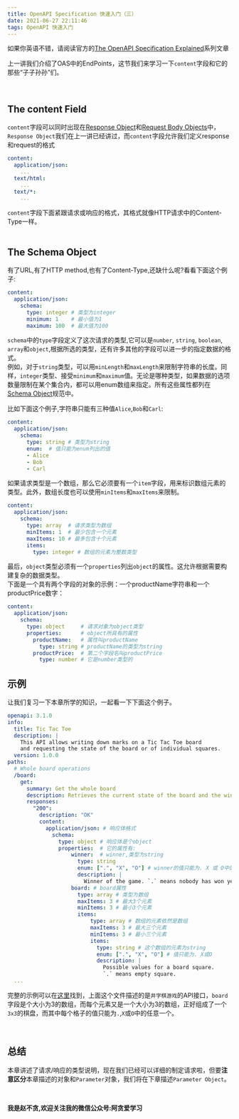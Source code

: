 ```yaml
---
title: OpenAPI Specification 快速入门（三）
date: 2021-06-27 22:11:46
tags: OpenAPI 快速入门
---
```


如果你英语不错，请阅读官方的[The OpenAPI Specification Explained](https://oai.github.io/Documentation/specification.html)系列文章

上一讲我们介绍了OAS中的EndPoints，这节我们来学习一下`content`字段和它的那些“子子孙孙”们。  

<br>

## The content Field
`content`字段可以同时出现在[Response Object](https://spec.openapis.org/oas/v3.1.0#responseObject)和[Request Body Objects](https://spec.openapis.org/oas/v3.1.0#requestBodyObject)中，`Response Object`我们在上一讲已经讲过，而`content`字段允许我们定义response和request的格式  
```yaml
content: 
  application/json:
    ...
  text/html:
    ...
  text/*:
    ...
```
`content`字段下面紧跟请求或响应的格式，其格式就像HTTP请求中的Content-Type一样。  
<br>

## The Schema Object
有了URL,有了HTTP method,也有了Content-Type,还缺什么呢?看看下面这个例子:
```yaml
content:
  application/json:
    schema:
      type: integer # 类型为integer
      minimum: 1    # 最小值为1
      maximum: 100  # 最大值为100
```
`schema`中的`type`字段定义了这次请求的类型,它可以是`number`, `string`, `boolean`, `array`和`object`,根据所选的类型，还有许多其他的字段可以进一步的指定数据的格式。  
例如，对于`string`类型，可以用`minLength`和`maxLength`来限制字符串的长度。同样，`integer`类型、接受`minimum`和`maximum`值。无论是哪种类型，如果数据的选项数量限制在某个集合内，都可以用enum数组来指定。所有这些属性都列在[Schema Object](https://spec.openapis.org/oas/v3.1.0#schemaObject)规范中。

比如下面这个例子,字符串只能有三种值`Alice`,`Bob`和`Carl`:
```yaml
content:
  application/json:
    schema:
      type: string # 类型为string
      enum:  # 值只能为enum列出的值
      - Alice 
      - Bob
      - Carl
```

如果请求类型是一个数组，那么它必须要有一个`item`字段，用来标识数组元素的类型。此外，数组长度也可以使用`minItems`和`maxItems`来限制。
```yaml
content:
  application/json:
    schema:
      type: array  # 请求类型为数组
      minItems: 1  # 最少包含一个元素
      maxItems: 10 # 最多包含十个元素
      items:
        type: integer # 数组的元素为整数类型
```

最后，`object`类型必须有一个`properties`列出`object`的属性。这允许根据需要构建复杂的数据类型。  
下面是一个具有两个字段的对象的示例：一个productName字符串和一个productPrice数字：
```yaml
content:
  application/json:
    schema:
      type: object     # 请求对象为object类型
      properties:      # object所具有的属性
        productName:   # 属性叫productName
          type: string # productName的类型为string
        productPrice:  # 第二个字段名叫productPrice
          type: number # 它是number类型的
```

## 示例
让我们复习一下本章所学的知识，一起看一下下面这个例子。
```yaml
openapi: 3.1.0
info:
  title: Tic Tac Toe
  description: |
    This API allows writing down marks on a Tic Tac Toe board
    and requesting the state of the board or of individual squares.
  version: 1.0.0
paths:
  # Whole board operations
  /board:
    get:
      summary: Get the whole board
      description: Retrieves the current state of the board and the winner.
      responses:
        "200":
          description: "OK"
          content:
            application/json: # 响应体格式
              schema:
                type: object # 响应体是个object
                properties:  # 它的属性有:
                    winner:  # winner,类型为string
                      type: string
                      enum: [".", "X", "O"] # winner的值只能为. X 或 O中的一个
                      description: |
                        Winner of the game. `.` means nobody has won yet.
                    board: # board属性
                      type: array # 类型为数组
                      maxItems: 3 # 最大3个元素
                      minItems: 3 # 最小3个元素
                      items:
                          type: array # 数组的元素依然是数组
                          maxItems: 3 # 最大三个元素
                          minItems: 3 # 最小三个元素
                          items:
                            type: string # 这个数组的元素为string
                            enum: [".", "X", "O"] # 值只能为. X或O
                            description: |
                              Possible values for a board square.
                              `.` means empty square.
  ...
```
完整的示例可以在[这里](https://oai.github.io/Documentation/examples/tictactoe.yaml)找到，上面这个文件描述的是`井字棋游戏`的API接口，`board`字段是个大小为3的数组，而每个元素又是一个大小为3的数组，正好组成了一个`3x3`的棋盘，而其中每个格子的值只能为`.`,`X`或`O`中的任意一个。  

<br>

## 总结
本章讲述了请求/响应的类型说明，现在我们已经可以详细的制定请求啦，但要**注意区分**本章描述的对象和`Parameter`对象，我们将在下章描述`Parameter Object`。  
  
<br>  
  
**我是赵不贪,欢迎关注我的微信公众号:阿贪爱学习**